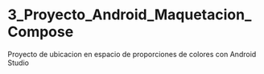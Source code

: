 # 3_Proyecto_Android_Maquetacion_Compose
Proyecto de ubicacion en espacio de proporciones de colores con Android Studio
